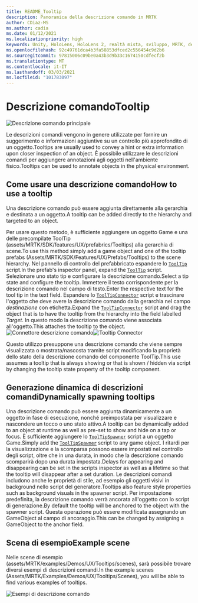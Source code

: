 ```yaml
---
title: README_Tooltip
description: Panoramica della descrizione comando in MRTK
author: CDiaz-MS
ms.author: cadia
ms.date: 01/12/2021
ms.localizationpriority: high
keywords: Unity, HoloLens, HoloLens 2, realtà mista, sviluppo, MRTK, descrizione comando,
ms.openlocfilehash: 92c49761dca4b3fa58853dfced2c556454c9d2b6
ms.sourcegitcommit: 97815006c09be0a43b3d9b33c1674150cdfecf2b
ms.translationtype: MT
ms.contentlocale: it-IT
ms.lasthandoff: 03/03/2021
ms.locfileid: "101783097"
---
```

# <a name="tooltip"></a><span data-ttu-id="484ba-104">Descrizione comando</span><span class="sxs-lookup"><span data-stu-id="484ba-104">Tooltip</span></span>

![Descrizione comando principale](Images/Tooltip/MRTK_Tooltip_Main.png)

<span data-ttu-id="484ba-106">Le descrizioni comandi vengono in genere utilizzate per fornire un suggerimento o informazioni aggiuntive su un controllo più approfondito di un oggetto.</span><span class="sxs-lookup"><span data-stu-id="484ba-106">Tooltips are usually used to convey a hint or extra information upon closer inspection of an object.</span></span> <span data-ttu-id="484ba-107">È possibile utilizzare le descrizioni comandi per aggiungere annotazioni agli oggetti nell'ambiente fisico.</span><span class="sxs-lookup"><span data-stu-id="484ba-107">Tooltips can be used to annotate objects in the physical environment.</span></span>

## <a name="how-to-use-a-tooltip"></a><span data-ttu-id="484ba-108">Come usare una descrizione comando</span><span class="sxs-lookup"><span data-stu-id="484ba-108">How to use a tooltip</span></span>

<span data-ttu-id="484ba-109">Una descrizione comando può essere aggiunta direttamente alla gerarchia e destinata a un oggetto.</span><span class="sxs-lookup"><span data-stu-id="484ba-109">A tooltip can be added directly to the hierarchy and targeted to an object.</span></span>

<span data-ttu-id="484ba-110">Per usare questo metodo, è sufficiente aggiungere un oggetto Game e una delle precompilate ToolTip (assets/MRTK/SDK/features/UX/prefabrics/Tooltips) alla gerarchia di scene.</span><span class="sxs-lookup"><span data-stu-id="484ba-110">To use this method simply add a game object and one of the tooltip prefabs (Assets/MRTK/SDK/Features/UX/Prefabs/Tooltips) to the scene hierarchy.</span></span> <span data-ttu-id="484ba-111">Nel pannello di controllo del prefabbricato espandere lo [`ToolTip`](xref:Microsoft.MixedReality.Toolkit.UI.ToolTip) script.</span><span class="sxs-lookup"><span data-stu-id="484ba-111">In the prefab's inspector panel, expand the [`ToolTip`](xref:Microsoft.MixedReality.Toolkit.UI.ToolTip) script.</span></span> <span data-ttu-id="484ba-112">Selezionare uno stato tip e configurare la descrizione comando.</span><span class="sxs-lookup"><span data-stu-id="484ba-112">Select a tip state and configure the tooltip.</span></span>  <span data-ttu-id="484ba-113">Immettere il testo corrispondente per la descrizione comando nel campo di testo.</span><span class="sxs-lookup"><span data-stu-id="484ba-113">Enter the respective text for the tool tip in the text field.</span></span> <span data-ttu-id="484ba-114">Espandere lo [`ToolTipConnector`](xref:Microsoft.MixedReality.Toolkit.UI.ToolTipConnector) script e trascinare l'oggetto che deve avere la descrizione comando dalla gerarchia nel campo *destinazione* con etichetta.</span><span class="sxs-lookup"><span data-stu-id="484ba-114">Expand the [`ToolTipConnector`](xref:Microsoft.MixedReality.Toolkit.UI.ToolTipConnector) script and drag the object that is to have the tooltip from the hierarchy into the field labelled *Target*.</span></span> <span data-ttu-id="484ba-115">In questo modo la descrizione comando viene associata all'oggetto.</span><span class="sxs-lookup"><span data-stu-id="484ba-115">This attaches the tooltip to the object.</span></span>
<span data-ttu-id="484ba-116">![Connettore descrizione comando](Images/Tooltip/MRTK_Tooltip_Connector.png)</span><span class="sxs-lookup"><span data-stu-id="484ba-116">![Tooltip Connector](Images/Tooltip/MRTK_Tooltip_Connector.png)</span></span>

<span data-ttu-id="484ba-117">Questo utilizzo presuppone una descrizione comando che viene sempre visualizzata o mostrata/nascosta tramite script modificando la proprietà dello stato della descrizione comando del componente ToolTip.</span><span class="sxs-lookup"><span data-stu-id="484ba-117">This use assumes a tooltip that is always showing or that is shown / hidden via script by changing the tooltip state property of the tooltip component.</span></span>

## <a name="dynamically-spawning-tooltips"></a><span data-ttu-id="484ba-118">Generazione dinamica di descrizioni comandi</span><span class="sxs-lookup"><span data-stu-id="484ba-118">Dynamically spawning tooltips</span></span>

<span data-ttu-id="484ba-119">Una descrizione comando può essere aggiunta dinamicamente a un oggetto in fase di esecuzione, nonché preimpostata per visualizzare e nascondere un tocco o uno stato attivo.</span><span class="sxs-lookup"><span data-stu-id="484ba-119">A tooltip can be dynamically added to an object at runtime as well as pre-set to show and hide on a tap or focus.</span></span> <span data-ttu-id="484ba-120">È sufficiente aggiungere lo [`ToolTipSpawner`](xref:Microsoft.MixedReality.Toolkit.UI.ToolTipSpawner) script a un oggetto Game.</span><span class="sxs-lookup"><span data-stu-id="484ba-120">Simply add the [`ToolTipSpawner`](xref:Microsoft.MixedReality.Toolkit.UI.ToolTipSpawner) script to any game object.</span></span> <span data-ttu-id="484ba-121">I ritardi per la visualizzazione e la scomparsa possono essere impostati nel controllo degli script, oltre che in una durata, in modo che la descrizione comando scomparirà dopo una durata impostata.</span><span class="sxs-lookup"><span data-stu-id="484ba-121">Delays for appearing and disappearing can be set in the scripts inspector as well as a lifetime so that the tooltip will disappear after a set duration.</span></span> <span data-ttu-id="484ba-122">Le descrizioni comandi includono anche le proprietà di stile, ad esempio gli oggetti visivi in background nello script del generatore.</span><span class="sxs-lookup"><span data-stu-id="484ba-122">Tooltips also feature style properties such as background visuals in the spawner script.</span></span> <span data-ttu-id="484ba-123">Per impostazione predefinita, la descrizione comando verrà ancorata all'oggetto con lo script di generazione.</span><span class="sxs-lookup"><span data-stu-id="484ba-123">By default the tooltip will be anchored to the object with the spawner script.</span></span> <span data-ttu-id="484ba-124">Questa operazione può essere modificata assegnando un GameObject al campo di ancoraggio.</span><span class="sxs-lookup"><span data-stu-id="484ba-124">This can be changed by assigning a GameObject to the anchor field.</span></span>

## <a name="example-scene"></a><span data-ttu-id="484ba-125">Scena di esempio</span><span class="sxs-lookup"><span data-stu-id="484ba-125">Example scene</span></span>

<span data-ttu-id="484ba-126">Nelle scene di esempio (assets/MRTK/examples/Demos/UX/Tooltips/scenes), sarà possibile trovare diversi esempi di descrizioni comandi.</span><span class="sxs-lookup"><span data-stu-id="484ba-126">In the example scenes (Assets/MRTK/Examples/Demos/UX/Tooltips/Scenes), you will be able to find various examples of tooltips.</span></span>

![Esempi di descrizione comando](Images/Tooltip/MRTK_Tooltip_Examples.png)
